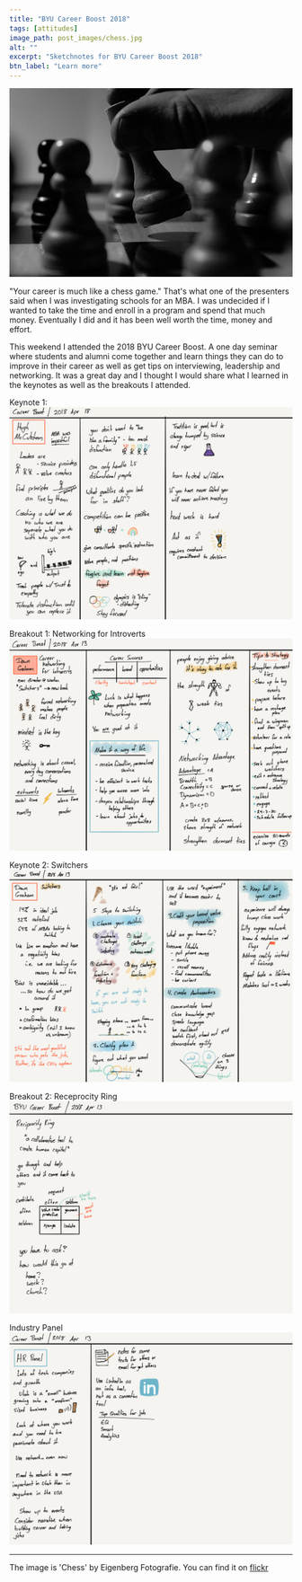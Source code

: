 ```yaml
---
title: "BYU Career Boost 2018"
tags: [attitudes]
image_path: post_images/chess.jpg
alt: ""
excerpt: "Sketchnotes for BYU Career Boost 2018"
btn_label: "Learn more"
---
```

![chess][image]

"Your career is much like a chess game." That's what one of the presenters said when I was investigating schools for an MBA. I was undecided if I wanted to take the time and enroll in a program and spend that much money. Eventually I did and it has been well worth the time, money and effort.

This weekend I attended the 2018 BYU Career Boost. A one day seminar where students and alumni come together and learn things they can do to improve in their career as well as get tips on interviewing, leadership and networking. It was a great day and I thought I would share what I learned in the keynotes as well as the breakouts I attended.

Keynote 1:
![keynote 1][career_boost_1]

Breakout 1: Networking for Introverts
![breakout 1][career_boost_2]

Keynote 2: Switchers
![keynote 2][career_boost_3]

Breakout 2: Receprocity Ring
![breakout 2][career_boost_4]

Industry Panel
![panel][career_boost_5]

---
The image is 'Chess' by Eigenberg Fotografie. You can find it on [flickr][flickr]

[image]: /images/post_images/chess.jpg
[flickr]: https://www.flickr.com/photos/damionroeien/11122262203

[career_boost_1]: /images/byu_career_boost_2018/career_boost_1.png
[career_boost_2]: /images/byu_career_boost_2018/career_boost_2.png
[career_boost_3]: /images/byu_career_boost_2018/career_boost_3.png
[career_boost_4]: /images/byu_career_boost_2018/career_boost_4.png
[career_boost_5]: /images/byu_career_boost_2018/career_boost_5.png
